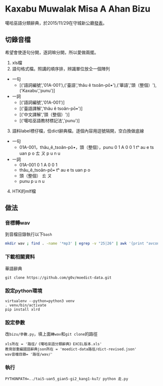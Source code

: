 # Kaxabu Muwalak Misa A Ahan Bizu
噶哈巫語分類辭典，於2015/11/29在守城新公廳[發表](https://www.facebook.com/events/1662129040716123/)。


## 切錄音檔
希望會使逐句分開，逐詞嘛分開，所以愛做兩擺。

1. xls檔
2. 語句格式檔。照講的順序排，辨識單位放仝一個陣列
  * 一句
    * [('語詞編號','01A-001'),('臺語','thâu ê tsoân-pō•'),('華語','頭（整個）'),('Kaxabu','punu')]
  * 一詞
	* [('語詞編號','01A-001')]
	* [('臺語譯解','thâu ê tsoân-pō•')]
	* [('中文譯解','頭（整個）')]
	* [('噶哈巫語教材標記法','punu')]
3. 語料label標仔檔，佮dict辭典檔。逐個內容用逗號隔開，空白換做底線
  * 一句
    * 01A-001，thâu_ê_tsoân-pō•，頭（整個），punu 0 1 A 0 0 1 tʰ au e ts uan p o ㄊ ㄡ p u n u
  * 一詞
	* 01A-001 0 1 A 0 0 1
	* thâu_ê_tsoân-pō• tʰ au e ts uan p o
	* 頭（整個） ㄊ ㄡ
	* punu p u n u
4. HTK的mlf檔

## 做法
### 音標轉wav
到音檔目錄執行以下`bash`
```bash
mkdir wav ; find . -name '*mp3' | egrep -v "25|26" | awk '{print "avconv -i "$0" "$0}'| sed 's/3 \./3 wav/g' | sed 's/\.[^ 1-9]*mp3$/.wav/g' | bash
```

### 下載相關資料
華語辭典
```
git clone https://github.com/g0v/moedict-data.git
```

### 設定python環境
```
virtualenv --python=python3 venv
. venv/bin/activate
pip install xlrd
```

### 設定參數
改`bizu/參數.py`，填上面`轉wav`和`git clone`的路徑
```
xls所在 = '路徑/《噶哈巫語分類辭典》EXCEL版本.xls'
教育部重編國語辭典json所在 = 'moedict-data路徑/dict-revised.json'
wav音檔目錄= '路徑/wav/'
```

### 執行
```
PYTHONPATH=../tai5-uan5_gian5-gi2_kang1-ku7/ python 走.py
```
